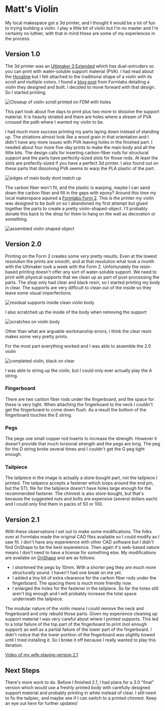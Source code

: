 # Matt's Violin

My local makespace got a 3d printer, and I thought it would be a lot of fun to trying building a violin. I play a little bit of violin but I'm no master and I'm certainly no luthier, with that in mind these are some of my experiences in the process.

## Version 1.0

The 3d printer was an [Ultimaker 3 Extended](https://ultimaker.com/en/products/ultimaker-3) which has dual-extruders so you can print with water-soluble support material (PVA).  I had read about the [Hovaline](http://www.hovalabs.com/hova-instruments/hovalin) but I felt attached to the traditional shape of a violin with its scroll and multiple colors.  I found a [blog post](https://formlabs.com/blog/designing-a-3d-printed-acoustic-violin/) from Formlabs detailing a violin they designed and built.  I decided to move forward with that design.  So I started printing.

![Closeup of violin scroll printed on FDM with holes](img/first_print.jpg)

This part took about five days to print plus two more to dissolve the support material.  It is heavily striated and there are holes where a stream of PVA crossed the path where I wanted my violin to be.

I had much more success printing my parts laying down instead of standing up.  The striations almost look like a wood grain in that orientation and I didn't have any more issues with PVA leaving holes in the finished part.  I needed about four more five-day prints to make the main body and all the little bits.  The design calls for inserting carbon-fiber rods for structural support and the parts have perfectly-sized slots for those rods.  At least the slots are prefectly-sized if you have a perfect 3d printer.  I also found out on these parts that dissolving PVA seems to warp the PLA plastic of the part.

![edges of main body dont match up](img/1/IMG_20180908_082155.jpg)

The carbon fiber won't fit, and the plastic is warping, maybe I can sand down the carbon fiber and fill in the gaps with epoxy?  Around this time my local makerspace aquired a [Formlabs Form 2](https://formlabs.com/3d-printers/form-2/).  This is the printer my violin was designed to be built on so I abandoned my first attempt but glued together the parts to create a pretty violin-shaped-object.  I'll probably donate this back to the shop for them to hang on the wall as decoration or something.

![assembled violin shaped object](img/1/IMG_20180908_082106.jpg)

## Version 2.0

Printing on the Form 2 creates some *very* pretty results.  Even at the lowest resolution the prints are smooth, and at that resolution what took a month with the Ultimaker took a week with the Form 2.  Unfortunately the resin-based printing doesn't offer any sort of water-soluble support.  We need to print with physical supports that we clean up as part of post-processing the parts.  The shop only had clear and black resin, so I started printing my body in clear.  The supports are very difficult to clean out of the inside so they leave some visual imperfections.

![residual supports inside clean violin body](img/2/IMG_20180908_082305.jpg)

I also scratched up the inside of the body when removing the support

![scratches on violin body](img/2/IMG_20180908_082251.jpg)

Other than what are arguable workmanship errors, I think the clear resin makes some very pretty prints.

For the most part everything worked and I was able to assemble the 2.0 violin

![completed violin, black on clear](img/2/IMG_20180908_082242.jpg)

I was able to string up the violin, but I could only ever actually play the A string. 

### Fingerboard

There are two carbon fiber rods under the fingerboard, and the space for these is very tight.  When attaching the fingerboard to the neck I couldn't get the fingerboard to come down flush.  As a result the bottom of the fingerboard touches the E string.  

### Pegs

The pegs use small copper rod inserts to increase the strength.  However it doesn't provide that much torsional strength and the pegs are long.  The peg for the D string broke several times and I couldn't get the G peg tight enough.

### Tailpiece

The tailpiece in the image is actually a store-bought part, not the tailpiece I printed.  The tailpeice accepts a fastener which loops around the end pin, but the STL file for the tailpiece doesn't have holes large enough for the recommended fastener.  The chinrest is also store-bought, but that's because the suggested nuts and bolts are expensive (several dollars each) and I could only find them in packs of 50 or 100.

## Version 2.1

With these observations I set out to make some modifications.  The folks over at Formlabs made the original CAD files available so I could modify as I saw fit.  I don't have any expereience with other CAD software but I didn't find OnShape to be the best expereience.  Then again it's web-based nature means I don't need to have a license for something else.  My modifications are availabe on [OnShape](https://cad.onshape.com/documents/b8124feaca6a2a50ba1787b9/w/c1523e0360917f6f89b82b6a/e/ed073b06fac225b9871622ed) and are as follows:  

 * I shortened the pegs by 10mm.  With a shorter peg they are much more structurally sound.  I haven't had one break on me yet.
 * I added a tiny bit of extra clearance for the carbon fiber rods under the fingerboard.  The spacing there is much more friendly now.
 * I enlarged the holes for the fastener in the tailpiece.  So far the holes still aren't big enough and I will probably increase the total space underneath the tailpiece.

The modular nature of the violin means I could remove the neck and fingerboard and only rebuild those parts.  Given my experience cleaning up support material I was very careful about where I printed supports.  This led to a total failure of the top part of the fingerboard to print (not enough support) as well as a partial failure of the lower part of the fingerboard.  I didn't notice that the lower portiton of the fingerboard was slightly bowed until I tried installing it.  So I broke it off because I really wanted to play this iteration.

[Video of my wife playing version 2.1](https://youtu.be/d8N1SEMo4Es)

## Next Steps

There's more work to do.  Before I finished 2.1, I had plans for a 3.0 "final" version which would use a freshly printed body with carefully designed support material and probably printing in white instead of clear.  I still need to fix the tailpiec, and maybe see if I can switch to a printed chinrest.  Keep an eye out here for further updates!
